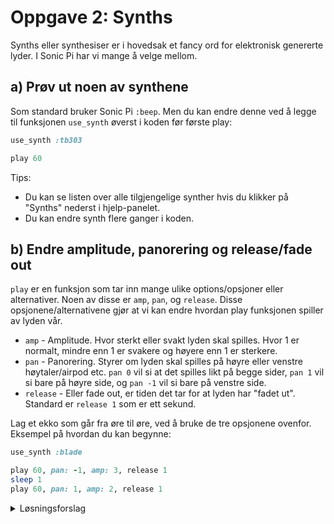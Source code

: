 # Oppgave 2: Synths

Synths eller synthesiser er i hovedsak et fancy ord for elektronisk genererte lyder. I Sonic Pi har vi mange å velge mellom. 

## a) Prøv ut noen av synthene
Som standard bruker Sonic Pi `:beep`. Men du kan endre  denne ved å legge til funksjonen `use_synth` øverst i koden før første play: 
```ruby
use_synth :tb303

play 60
```

Tips: 
* Du kan se listen over alle tilgjengelige synther hvis du klikker på "Synths" nederst i hjelp-panelet. 
* Du kan endre synth flere ganger i koden. 

## b) Endre amplitude, panorering og release/fade out

`play` er en funksjon som tar inn mange ulike options/opsjoner eller alternativer. Noen av disse er `amp`, `pan`, og `release`. Disse opsjonene/alternativene gjør at vi kan endre hvordan play funksjonen spiller av lyden vår. 

- `amp` - Amplitude. Hvor sterkt eller svakt lyden skal spilles. Hvor 1 er normalt, mindre enn 1 er svakere og høyere enn 1 er sterkere. 
- `pan` -  Panorering. Styrer om lyden skal spilles på høyre eller venstre høytaler/airpod etc. 
`pan 0` vil si at det spilles likt på begge sider, `pan 1` vil si bare på høyre side, og `pan -1` vil si bare på venstre side. 
- `release` - Eller fade out, er tiden det tar for at lyden har "fadet ut". Standard er `release 1` som er ett sekund. 

Lag et ekko som går fra øre til øre, ved å bruke de tre opsjonene ovenfor. Eksempel på hvordan du kan begynne: 

```ruby
use_synth :blade

play 60, pan: -1, amp: 3, release 1
sleep 1
play 60, pan: 1, amp: 2, release 1

```

<details>
<summary>Løsningsforslag</summary>

```ruby
use_bpm 100
use_synth :blade

play 60, pan: 1, amp: 3, release: 3
sleep 1
play 60, pan: -1, amp: 2, release: 3
sleep 1
play 60, pan: 1, amp: 1, release: 3
sleep 1
play 60, pan: -1, amp: 0.5, release: 3
sleep 1
play 60, pan: 1, amp: 0.25, release: 3
sleep 1
play 60, pan: -1, amp: 0.15, release: 3
```

</details>



